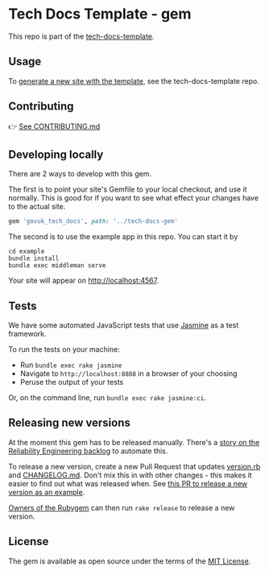# Tech Docs Template - gem

This repo is part of the [tech-docs-template](https://github.com/alphagov/tech-docs-template).

## Usage

To [generate a new site with the template](https://github.com/alphagov/tech-docs-template#creating-a-new-documentation-project), see the tech-docs-template repo.

## Contributing

👉 [See CONTRIBUTING.md](CONTRIBUTING.md)

## Developing locally

There are 2 ways to develop with this gem.

The first is to point your site's Gemfile to your local checkout, and use it normally. This is good for if you want to see what effect your changes have to the actual site.

```rb
gem 'govuk_tech_docs', path: '../tech-docs-gem'
```

The second is to use the example app in this repo. You can start it by

```
cd example
bundle install
bundle exec middleman serve
```

Your site will appear on <http://localhost:4567>.

## Tests

We have some automated JavaScript tests that use [Jasmine][jas] as a test
framework.

To run the tests on your machine:

- Run `bundle exec rake jasmine`
- Navigate to `http://localhost:8888` in a browser of your choosing
- Peruse the output of your tests

Or, on the command line, run `bundle exec rake jasmine:ci`.

## Releasing new versions

At the moment this gem has to be released manually. There's a [story on the Reliability Engineering backlog](https://trello.com/c/gRQ8OnBl) to automate this.

To release a new version, create a new Pull Request that updates [version.rb](lib/govuk_tech_docs/version.rb) and [CHANGELOG.md](CHANGELOG.md). Don't mix this in with other changes - this makes it easier to find out what was released when. See [this PR to release a new version as an example](https://github.com/alphagov/tech-docs-gem/pull/15).

[Owners of the Rubygem](https://rubygems.org/gems/govuk_tech_docs#gem__owners) can then run `rake release` to release a new version.

## License

The gem is available as open source under the terms of the [MIT License](LICENSE).

[jas]: https://jasmine.github.io/
